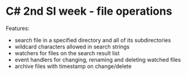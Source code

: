 # C# 2nd SI week - file operations
Features:
- search file in a specified directory and all of its subdirectories
- wildcard characters allowed in search strings
- watchers for files on the search result list
- event handlers for changing, renaming and deleting watched files
- archive files with timestamp on change/delete
